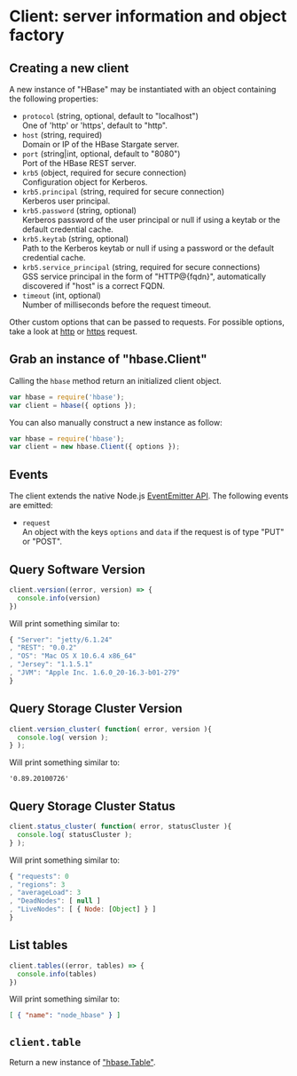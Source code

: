 
# Client: server information and object factory

## Creating a new client

A new instance of "HBase" may be instantiated with an object containing the
following properties:

* `protocol` (string, optional, default to "localhost")   
  One of 'http' or 'https', default to "http".
* `host` (string, required)   
  Domain or IP of the HBase Stargate server.
* `port` (string|int, optional, default to "8080")   
  Port of the HBase REST server.
* `krb5` (object, required for secure connection)   
  Configuration object for Kerberos.
* `krb5.principal` (string, required for secure connection)   
  Kerberos user principal.
* `krb5.password` (string, optional)   
  Kerberos password of the user principal or null if using a keytab or the
  default credential cache.
* `krb5.keytab` (string, optional)   
  Path to the Kerberos keytab or null if using a password or the default
  credential cache.
* `krb5.service_principal` (string, required for secure connections)   
  GSS service principal in the form of "HTTP@{fqdn}", automatically
  discovered if "host" is a correct FQDN.
* `timeout` (int, optional)   
  Number of milliseconds before the request timeout.

Other custom options that can be passed to requests. For possible options, take 
a look at [http](https://nodejs.org/api/http.html#http_http_request_options_callback) 
or [https](https://nodejs.org/api/https.html#https_https_request_options_callback) request.


## Grab an instance of "hbase.Client"

Calling the `hbase` method return an initialized client object.

```javascript
var hbase = require('hbase');
var client = hbase({ options });
```

You can also manually construct a new instance as follow:

```javascript
var hbase = require('hbase');
var client = new hbase.Client({ options });
```

## Events

The client extends the native Node.js [EventEmitter API](https://nodejs.org/api/events.html). The following events are emitted:

* `request`   
  An object with the keys `options` and `data` if the request is of type "PUT" or "POST".

## Query Software Version

```javascript
client.version((error, version) => {
  console.info(version)
})
```

Will print something similar to:

```javascript
{ "Server": "jetty/6.1.24"
, "REST": "0.0.2"
, "OS": "Mac OS X 10.6.4 x86_64"
, "Jersey": "1.1.5.1"
, "JVM": "Apple Inc. 1.6.0_20-16.3-b01-279"
}
```

## Query Storage Cluster Version

```javascript
client.version_cluster( function( error, version ){
  console.log( version );
} );
```

Will print something similar to:

```csv
'0.89.20100726'
```

## Query Storage Cluster Status

```javascript
client.status_cluster( function( error, statusCluster ){
  console.log( statusCluster );
} );
```

Will print something similar to:

```javascript
{ "requests": 0
, "regions": 3
, "averageLoad": 3
, "DeadNodes": [ null ]
, "LiveNodes": [ { Node: [Object] } ]
}
```

## List tables

```javascript
client.tables((error, tables) => {
  console.info(tables)
})
```

Will print something similar to:

```json
[ { "name": "node_hbase" } ]
```

## `client.table`

Return a new instance of ["hbase.Table"](./table.md).
